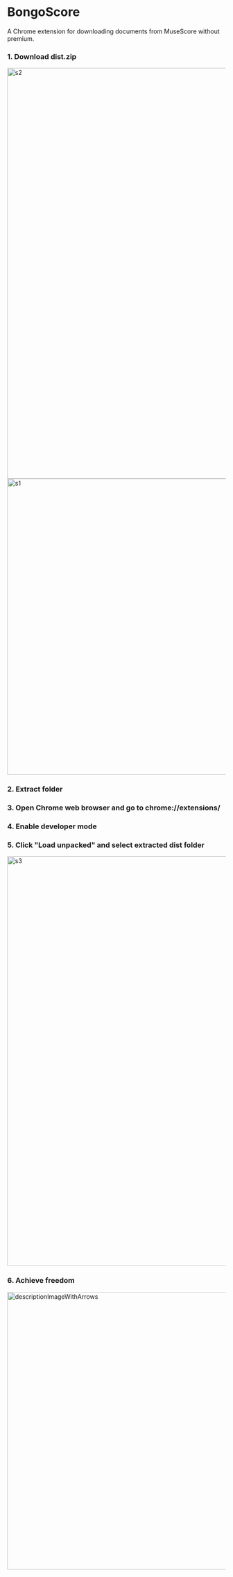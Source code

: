 <h1>BongoScore</h1>
<p>A Chrome extension for downloading documents from MuseScore without premium.</p>
<h3>1. Download dist.zip</h3>
   <img width="947" alt="s2" src="https://github.com/user-attachments/assets/ddf68e01-974d-4799-a916-ebcfdc51252a">
<img width="683" alt="s1" src="https://github.com/user-attachments/assets/e02a2a98-4ab7-4b05-830a-3aa9e6ad37ea">
<h3>2. Extract folder</h3>
<h3>3. Open Chrome web browser and go to chrome://extensions/</h3>
<h3>4. Enable developer mode</h3>
<h3>5. Click "Load unpacked" and select extracted dist folder</h4>
<img width="945" alt="s3" src="https://github.com/user-attachments/assets/29bbb28d-29b5-4779-9cd1-d9f4cd976262">

<h3>6. Achieve freedom</h3>
<img width="640" alt="descriptionImageWithArrows" src="https://github.com/user-attachments/assets/1939bf69-ba1d-4891-bf4b-3022c7305e86">
